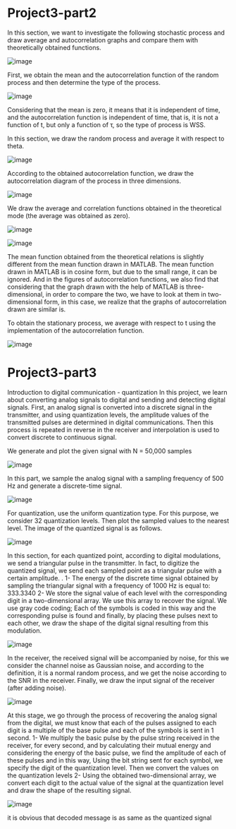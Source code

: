 
# Project3-part2

In this section, we want to investigate the following stochastic process and draw average and autocorrelation graphs and compare them with theoretically obtained functions.


![image](https://github.com/MatinNekoonam82/Project3-part3/assets/156523741/83cd72fa-7dc9-4135-9a75-c36777078f00)


First, we obtain the mean and the autocorrelation function of the random process and then determine the type of the process.


![image](https://github.com/MatinNekoonam82/Project3-part3/assets/156523741/d8770350-4c2d-43b7-b38f-2a3069317081)


Considering that the mean is zero, it means that it is independent of time, and the autocorrelation function is independent of time, that is, it is not a function of t, but only a function of τ, so the type of process is WSS.

In this section, we draw the random process and average it with respect to theta.

![image](https://github.com/MatinNekoonam82/Project3-part3/assets/156523741/f5c663f9-6bfc-4474-9a7d-4cb871a561eb)


According to the obtained autocorrelation function, we draw the autocorrelation diagram of the process in three dimensions.


![image](https://github.com/MatinNekoonam82/Project3-part3/assets/156523741/4d8c2bf8-ea6b-4fbc-b85f-94bcf0c3f572)


We draw the average and correlation functions obtained in the theoretical mode (the average was obtained as zero).


![image](https://github.com/MatinNekoonam82/Project3-part3/assets/156523741/e7189c0f-fbf9-4e2b-8afa-4d041e31147a)

![image](https://github.com/MatinNekoonam82/Project3-part3/assets/156523741/46aa88d9-15c3-41c4-9481-231a22a8ecaf)


The mean function obtained from the theoretical relations is slightly different from the mean function drawn in MATLAB. The mean function drawn in MATLAB is in cosine form, but due to the small range, it can be ignored. And in the figures of autocorrelation functions, we also find that considering that the graph drawn with the help of MATLAB is three-dimensional, in order to compare the two, we have to look at them in two-dimensional form, in this case, we realize that the graphs of autocorrelation drawn are similar is.

To obtain the stationary process, we average with respect to t using the implementation of the autocorrelation function.


![image](https://github.com/MatinNekoonam82/Project3-part3/assets/156523741/94cfbd9c-6ace-42ba-8b78-44320005e658)

# Project3-part3
Introduction to digital communication - quantization
In this project, we learn about converting analog signals to digital and sending and detecting digital signals. First, an analog signal is converted into a discrete signal in the transmitter, and using quantization levels, the amplitude values of the transmitted pulses are determined in digital communications. Then this process is repeated in reverse in the receiver and interpolation is used to convert discrete to continuous signal.

We generate and plot the given signal with N = 50,000 samples



![image](https://github.com/MatinNekoonam82/Project3-part3/assets/156523741/368db57a-943a-4144-9610-0ee6d08b13da)




In this part, we sample the analog signal with a sampling frequency of 500 Hz and generate a discrete-time signal.



![image](https://github.com/MatinNekoonam82/Project3-part3/assets/156523741/48b92e4b-2394-49ce-8d24-6eca823f11b5)




For quantization, use the uniform quantization type. For this purpose, we consider 32 quantization levels. Then plot the sampled values to the nearest level. The image of the quantized signal is as follows.


![image](https://github.com/MatinNekoonam82/Project3-part3/assets/156523741/d1753f45-d2ef-4bc8-8b86-358f4fd8c4ac)



In this section, for each quantized point, according to digital modulations, we send a triangular pulse in the transmitter. In fact, to digitize the quantized signal, we send each sampled point as a triangular pulse with a certain amplitude. .
1- The energy of the discrete time signal obtained by sampling the triangular signal with a frequency of 1000 Hz is equal to: 333.3340
2- We store the signal value of each level with the corresponding digit in a two-dimensional array. We use this array to recover the signal. We use gray code coding; Each of the symbols is coded in this way and the corresponding pulse is found and finally, by placing these pulses next to each other, we draw the shape of the digital signal resulting from this modulation.


![image](https://github.com/MatinNekoonam82/Project3-part3/assets/156523741/38d6710b-29d3-4a61-ae72-d9c241895a35)


In the receiver, the received signal will be accompanied by noise, for this we consider the channel noise as Gaussian noise, and according to the definition, it is a normal random process, and we get the noise according to the SNR in the receiver.
Finally, we draw the input signal of the receiver (after adding noise).



![image](https://github.com/MatinNekoonam82/Project3-part3/assets/156523741/523c791c-e7d8-4ce6-ace0-eb15cd3eb67b)



At this stage, we go through the process of recovering the analog signal from the digital, we must know that each of the pulses assigned to each digit is a multiple of the base pulse and each of the symbols is sent in 1 second.
1- We multiply the basic pulse by the pulse string received in the receiver, for every second, and by calculating their mutual energy and considering the energy of the basic pulse, we find the amplitude of each of these pulses and in this way, Using the bit string sent for each symbol, we specify the digit of the quantization level.
Then we convert the values on the quantization levels
2- Using the obtained two-dimensional array, we convert each digit to the actual value of the signal at the quantization level and draw the shape of the resulting signal.



​![image](https://github.com/MatinNekoonam82/Project3-part3/assets/156523741/4b92be7d-c74a-4b88-afda-e9a118d3b757)


it is obvious that decoded message is as same as the quantized signal 






